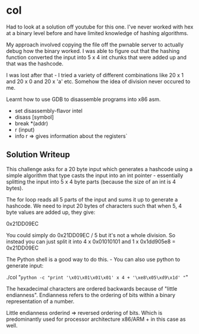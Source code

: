 # col

Had to look at a solution off youtube for this one. I've never worked with hex at a binary level
before and have limited knowledge of hashing algorithms. 

My approach involved copying the file off the pwnable server to actually debug how the binary 
worked. I was able to figure out that the hashing function converted the input into 5 x 4 int
chunks that were added up and that was the hashcode.

I was lost after that - I tried a variety of different combinations like 20 x 1 and 20 x 0 and
20 x 'a' etc. Somehow the idea of division never occured to me.

Learnt how to use GDB to disassemble programs into x86 asm.
* set disassembly-flavor intel
* disass [symbol]
* break *(addr)
* r (input)
* info r => gives information about the registers`

## Solution Writeup

This challenge asks for a 20 byte input which generates a hashcode using a simple algorithm that
type casts the input into an int pointer - essentially splitting the input into 5 x 4 byte parts
(because the size of an int is 4 bytes).

The for loop reads all 5 parts of the input and sums it up to generate a hashcode. We need to 
input 20 bytes of characters such that when 5, 4 byte values are added up, they give:

0x21DD09EC

You could simply do 0x21DD09EC / 5 but it's not a whole division. So instead you can just split 
it into 4 x 0x01010101 and 1 x 0x1dd905e8 = 0x21DD09EC

The Python shell is a good way to do this. - You can also use python to generate input:

./col "`python -c "print '\x01\x01\x01\x01' x 4 + '\xe8\x05\xd9\x1d' "`"

The hexadecimal characters are ordered backwards because of "little endianness".
Endianness refers to the ordering of bits within a binary representation of a number.

Little endianness orderind => reversed ordering of bits. Which is predominantly used for 
processor architecture x86/ARM + in this case as well.

